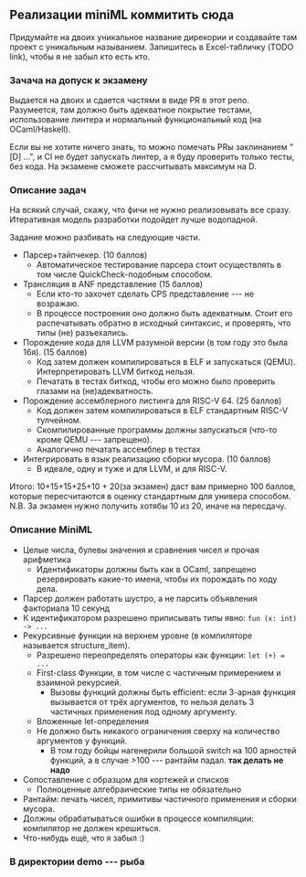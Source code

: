 ## Реализации miniML коммитить сюда

Придумайте на двоих уникальное название дирекории и создавайте там проект с уникальным называнием.
Запишитесь в Excel-табличку (TODO link),
чтобы я не забыл кто есть кто.

### Зачача на допуск к экзамену

Выдается на двоих и сдается частями в виде PR в этот репо. Разумеется, там должно быть адекватное покрытие тестами, использование линтера и нормальный функциональный код (на OCaml/Haskell).

Если вы не хотите ничего знать, то можно помечать PRы заклинанием "[D] ...", и CI не будет запускать линтер, а я буду проверить только тесты, без кода. На экзамене сможете рассчитывать максимум на D.


### Описание задач

На всякий случай, скажу, что фичи не нужно реализовывать  все сразу. Итеративная модель разработки подойдет лучше водопадной.

Задание можно разбивать на следующие части.

* Парсер+тайпчекер. (10 баллов)
  * Автоматическое тестирование парсера стоит осуществлять в том числе QuickCheck-подобным способом.
* Трансляция в ANF представление (15 баллов)
  * Если кто-то захочет сделать CPS представление --- не возражаю.
  * В процессе построения оно должно быть адекватным. Стоит его распечатывать обратно в исходный синтаксис, и проверять, что типы (не) разъехались.
* Порождение кода для LLVM разумной версии (в том году это была 16я). (15 баллов)
  * Код затем должен компилироваться в ELF и запускаться (QEMU). Интерпретировать LLVM биткод нельзя.
  * Печатать в тестах биткод, чтобы его можно было проверить глазами на (не)адекватность.
* Порождение ассемблерного листинга для RISC-V 64. (25 баллов)
  * Код должен затем компилироваться в ELF стандартным RISC-V тулчейном.
  * Скомпилированные программы должны  запускаться (что-то кроме QEMU --- запрещено).
  * Аналогично печатать ассемблер в тестах
* Интегрировать в язык реализацию сборки мусора. (10 баллов)
  * В идеале, одну и туже и для LLVM, и для RISC-V.

Итого: 10+15+15+25+10 + 20(за экзамен) даст вам примерно 100 баллов, которые пересчитаются в оценку стандартным для универа способом. N.B. За экзамен нужно получить хотябы 10 из 20, иначе на пересдачу.

### Описание MiniML

* Целые числа, булевы значения и сравнения чисел и прочая арифметика
  * Идентификаторы должны быть как в OCaml, запрещено резервировать какие-то имена, чтобы их порождать по ходу дела.
* Парсер должен работать шустро, а не парсить объявления факториала 10 секунд
* К идентификатором разрешено приписывать типы явно: `fun (x: int) -> ...`
* Рекурсивные функции на верхнем уровне (в компиляторе называется structure_item).
  * Разрешено переопределять операторы как функции: `let (+) = ...`
  * First-class Функции, в том числе с частичным примерением и взаимной рекурсией.
    * Вызовы функций должны быть efficient: если 3-арная функция вызывается от трёх аргументов, то нельзя делать 3 частичных применения под одному аргументу.
  * Вложенные let-определения
  * Не должно быть никакого ограничения сверху на количество аргументов у функций.
    * В том году бойцы нагенерили большой switch на 100 арностей функций, а в случае >100 --- рантайм падал. **так делать не надо**
* Сопоставление с образцом для кортежей и списков
  * Полноценные алгебраические типы не обязательно
* Рантайм: печать чисел, примитивы частичного применения и сборки мусора.
* Должны обрабатываться ошибки в процессе компиляции: компилятор не должен крешиться.
* Что-нибудь ещё, что я забыл :)


### В директории demo --- рыба